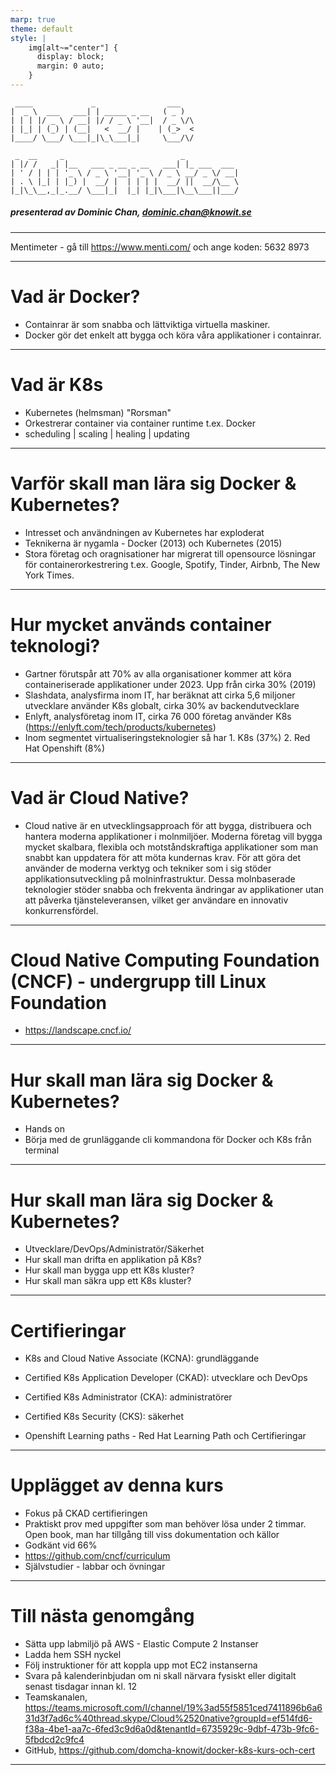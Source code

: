 ```yaml
---
marp: true
theme: default
style: |
    img[alt~="center"] {
      display: block;
      margin: 0 auto;
    }
---
```


```
 ____             _                ___   
|  _ \  ___   ___| | _____ _ __   ( _ )  
| | | |/ _ \ / __| |/ / _ \ '__|  / _ \/\
| |_| | (_) | (__|   <  __/ |    | (_>  <
|____/ \___/ \___|_|\_\___|_|     \___/\/
                                         
 _  __     _                          _            
| |/ /   _| |__   ___ _ __ _ __   ___| |_ ___  ___ 
| ' / | | | '_ \ / _ \ '__| '_ \ / _ \ __/ _ \/ __|
| . \ |_| | |_) |  __/ |  | | | |  __/ ||  __/\__ \
|_|\_\__,_|_.__/ \___|_|  |_| |_|\___|\__\___||___/

```
##### presenterad av Dominic Chan, dominic.chan@knowit.se

---

Mentimeter - gå till https://www.menti.com/ och ange koden: 5632 8973

---

# Vad är Docker?

- Containrar är som snabba och lättviktiga virtuella maskiner.
- Docker gör det enkelt att bygga och köra våra applikationer i containrar.

---

# Vad är K8s

- Kubernetes (helmsman) "Rorsman" 
- Orkestrerar container via container runtime t.ex. Docker
- scheduling | scaling | healing | updating

---

# Varför skall man lära sig Docker & Kubernetes?

- Intresset och användningen av Kubernetes har exploderat
- Teknikerna är nygamla - Docker (2013) och Kubernetes (2015)
- Stora företag och oragnisationer har migrerat till opensource lösningar för containerorkestrering t.ex. Google, Spotify, Tinder, Airbnb, The New York Times.

---

# Hur mycket används container teknologi?
- Gartner förutspår att 70% av alla organisationer kommer att köra containeriserade applikationer under 2023. Upp från cirka 30% (2019)
- Slashdata, analysfirma inom IT, har beräknat att cirka 5,6 miljoner utvecklare använder K8s globalt, cirka 30% av backendutvecklare
- Enlyft, analysföretag inom IT, cirka 76 000 företag använder K8s (https://enlyft.com/tech/products/kubernetes)
- Inom segmentet virtualiseringsteknologier så har 1. K8s (37%) 2. Red Hat Openshift (8%)

---

# Vad är Cloud Native?
- Cloud native är en utvecklingsapproach för att bygga, distribuera och hantera moderna applikationer i molnmiljöer. Moderna företag vill bygga mycket skalbara, flexibla och motståndskraftiga applikationer som man snabbt kan uppdatera för att möta kundernas krav. För att göra det använder de moderna verktyg och tekniker som i sig stöder applikationsutveckling på molninfrastruktur. Dessa molnbaserade teknologier stöder snabba och frekventa ändringar av applikationer utan att påverka tjänsteleveransen, vilket ger användare en innovativ konkurrensfördel.

---

# Cloud Native Computing Foundation (CNCF) - undergrupp till Linux Foundation
- https://landscape.cncf.io/

---

# Hur skall man lära sig Docker & Kubernetes?
- Hands on
- Börja med de grunläggande cli kommandona för Docker och K8s från terminal

---

# Hur skall man lära sig Docker & Kubernetes?
- Utvecklare/DevOps/Administratör/Säkerhet
- Hur skall man drifta en applikation på K8s?
- Hur skall man bygga upp ett K8s kluster?
- Hur skall man säkra upp ett K8s kluster?

---

# Certifieringar
- K8s and Cloud Native Associate (KCNA): grundläggande
- Certified K8s Application Developer (CKAD): utvecklare och DevOps
- Certified K8s Administrator (CKA): administratörer
- Certified K8s Security (CKS): säkerhet

- Openshift Learning paths - Red Hat Learning Path och Certifieringar

---

# Upplägget av denna kurs

- Fokus på CKAD certifieringen
- Praktiskt prov med uppgifter som man behöver lösa under 2 timmar. Open book, man har tillgång till viss dokumentation och källor
- Godkänt vid 66%
- https://github.com/cncf/curriculum
- Självstudier - labbar och övningar

---

# Till nästa genomgång

- Sätta upp labmiljö på AWS - Elastic Compute 2 Instanser
- Ladda hem SSH nyckel
- Följ instruktioner för att koppla upp mot EC2 instanserna
- Svara på kalenderinbjudan om ni skall närvara fysiskt eller digitalt senast tisdagar innan kl. 12
- Teamskanalen, https://teams.microsoft.com/l/channel/19%3ad55f5851ced7411896b6a631d3f7ad6c%40thread.skype/Cloud%2520native?groupId=ef514fd6-f38a-4be1-aa7c-6fed3c9d6a0d&tenantId=6735929c-9dbf-473b-9fc6-5fbdcd2c9fc4
- GitHub, https://github.com/domcha-knowit/docker-k8s-kurs-och-cert

---
